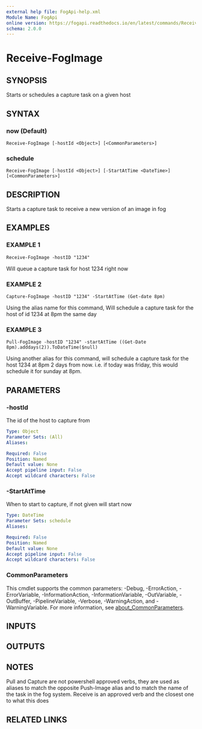 ```yaml
---
external help file: FogApi-help.xml
Module Name: FogApi
online version: https://fogapi.readthedocs.io/en/latest/commands/Receive-FogImage
schema: 2.0.0
---
```


# Receive-FogImage

## SYNOPSIS
Starts or schedules a capture task on a given host

## SYNTAX

### now (Default)
```
Receive-FogImage [-hostId <Object>] [<CommonParameters>]
```

### schedule
```
Receive-FogImage [-hostId <Object>] [-StartAtTime <DateTime>] [<CommonParameters>]
```

## DESCRIPTION
Starts a capture task to receive a new version of an image in fog

## EXAMPLES

### EXAMPLE 1
```
Receive-FogImage -hostID "1234"
```

Will queue a capture task for host 1234 right now

### EXAMPLE 2
```
Capture-FogImage -hostID "1234" -StartAtTime (Get-date 8pm)
```

Using the alias name for this command, Will schedule a capture task for the host of id 1234 at 8pm the same day

### EXAMPLE 3
```
Pull-FogImage -hostID "1234" -startAtTime ((Get-Date 8pm).adddays(2)).ToDateTime($null)
```

Using another alias for this command, will schedule a capture task for the host 1234 at 8pm 2 days from now.
i.e.
if today was friday, this would schedule it for sunday at 8pm.

## PARAMETERS

### -hostId
The id of the host to capture from

```yaml
Type: Object
Parameter Sets: (All)
Aliases:

Required: False
Position: Named
Default value: None
Accept pipeline input: False
Accept wildcard characters: False
```

### -StartAtTime
When to start to capture, if not given will start now

```yaml
Type: DateTime
Parameter Sets: schedule
Aliases:

Required: False
Position: Named
Default value: None
Accept pipeline input: False
Accept wildcard characters: False
```

### CommonParameters
This cmdlet supports the common parameters: -Debug, -ErrorAction, -ErrorVariable, -InformationAction, -InformationVariable, -OutVariable, -OutBuffer, -PipelineVariable, -Verbose, -WarningAction, and -WarningVariable. For more information, see [about_CommonParameters](http://go.microsoft.com/fwlink/?LinkID=113216).

## INPUTS

## OUTPUTS

## NOTES
Pull and Capture are not powershell approved verbs, they are used as aliases to match the opposite Push-Image alias and to match the name of the task in the fog system.
Receive is an approved verb and the closest one to what this does

## RELATED LINKS
